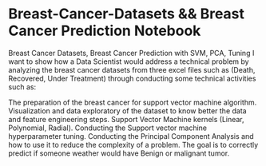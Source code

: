 # Breast-Cancer-Datasets && Breast Cancer Prediction Notebook

Breast Cancer Datasets, Breast Cancer Prediction with SVM, PCA, Tuning
I want to show how a Data Scientist would address a technical problem by analyzing the breast cancer datasets from three excel files such as (Death, Recovered, Under Treatment) through conducting some technical activities such as:

The preparation of the breast cancer for support vector machine algorithm.
Visualization and data exploratory of the dataset to know better the data and feature engineering steps.
Support Vector Machine kernels (Linear, Polynomial, Radial).
Conducting the Support vector machine hyperparameter tuning.
Conducting the Principal Component Analysis and how to use it to reduce the complexity of a problem.
The goal is to correctly predict if someone weather would have Benign or malignant tumor.
